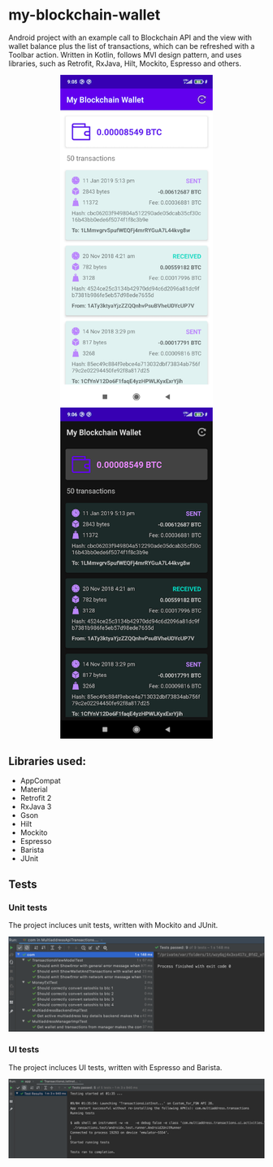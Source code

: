 # my-blockchain-wallet
Android project with an example call to Blockchain API and the view with wallet balance plus the list of transactions, which can be refreshed with a Toolbar action.
Written in Kotlin, follows MVI design pattern, and uses libraries, such as Retrofit, RxJava, Hilt, Mockito, Espresso and others.

<p align="middle">
  <img src="my_blockchain_wallet_01.png" width="300">
  <img src="my_blockchain_wallet_02.png" width="300">
</p>

## Libraries used:
* AppCompat
* Material
* Retrofit 2
* RxJava 3
* Gson
* Hilt
* Mockito
* Espresso
* Barista
* JUnit

## Tests

### Unit tests
The project incluces unit tests, written with Mockito and JUnit.

<img src="my_blockchain_wallet_unit_tests.png">

### UI tests
The project incluces UI tests, written with Espresso and Barista.

<img src="my_blockchain_wallet_ui_tests.png">
